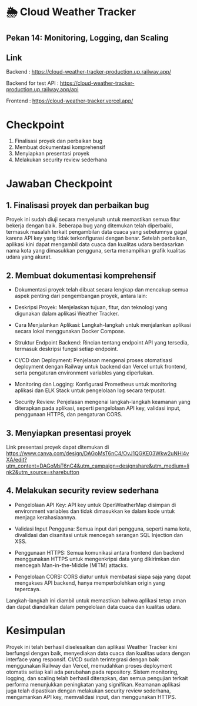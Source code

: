 # 🌦️ Cloud Weather Tracker
## Pekan 14: Monitoring, Logging, dan Scaling

## Link 
Backend : https://cloud-weather-tracker-production.up.railway.app/ 

Backend for test API : https://cloud-weather-tracker-production.up.railway.app/api

Frontend : https://cloud-weather-tracker.vercel.app/

# Checkpoint 
1. Finalisasi proyek dan perbaikan bug
2. Membuat dokumentasi komprehensif
3. Menyiapkan presentasi proyek
4. Melakukan security review sederhana

# Jawaban Checkpoint
## 1. Finalisasi proyek dan perbaikan bug
Proyek ini sudah diuji secara menyeluruh untuk memastikan semua fitur bekerja dengan baik. Beberapa bug yang ditemukan telah diperbaiki, termasuk masalah terkait pengambilan data cuaca yang sebelumnya gagal karena API key yang tidak terkonfigurasi dengan benar. Setelah perbaikan, aplikasi kini dapat mengambil data cuaca dan kualitas udara berdasarkan nama kota yang dimasukkan pengguna, serta menampilkan grafik kualitas udara yang akurat.

## 2. Membuat dokumentasi komprehensif
- Dokumentasi proyek telah dibuat secara lengkap dan mencakup semua aspek penting dari pengembangan proyek, antara lain:

- Deskripsi Proyek: Menjelaskan tujuan, fitur, dan teknologi yang digunakan dalam aplikasi Weather Tracker.

- Cara Menjalankan Aplikasi: Langkah-langkah untuk menjalankan aplikasi secara lokal menggunakan Docker Compose.

- Struktur Endpoint Backend: Rincian tentang endpoint API yang tersedia, termasuk deskripsi fungsi setiap endpoint.

- CI/CD dan Deployment: Penjelasan mengenai proses otomatisasi deployment dengan Railway untuk backend dan Vercel untuk frontend, serta pengaturan environment variables yang diperlukan.

- Monitoring dan Logging: Konfigurasi Prometheus untuk monitoring aplikasi dan ELK Stack untuk pengelolaan log secara terpusat.

- Security Review: Penjelasan mengenai langkah-langkah keamanan yang diterapkan pada aplikasi, seperti pengelolaan API key, validasi input, penggunaan HTTPS, dan pengaturan CORS.

## 3. Menyiapkan presentasi proyek
Link presentasi proyek dapat ditemukan di https://www.canva.com/design/DAGoMsT6nC4/OvJ1QGKE03Wkw2uNHI4vXA/edit?utm_content=DAGoMsT6nC4&utm_campaign=designshare&utm_medium=link2&utm_source=sharebutton

## 4. Melakukan security review sederhana
- Pengelolaan API Key: API key untuk OpenWeatherMap disimpan di environment variables dan tidak dimasukkan ke dalam kode untuk menjaga kerahasiaannya.

- Validasi Input Pengguna: Semua input dari pengguna, seperti nama kota, divalidasi dan disanitasi untuk mencegah serangan SQL Injection dan XSS.

- Penggunaan HTTPS: Semua komunikasi antara frontend dan backend menggunakan HTTPS untuk mengenkripsi data yang dikirimkan dan mencegah Man-in-the-Middle (MITM) attacks.

- Pengelolaan CORS: CORS diatur untuk membatasi siapa saja yang dapat mengakses API backend, hanya memperbolehkan origin yang tepercaya.

Langkah-langkah ini diambil untuk memastikan bahwa aplikasi tetap aman dan dapat diandalkan dalam pengelolaan data cuaca dan kualitas udara.


# Kesimpulan

Proyek ini telah berhasil diselesaikan dan aplikasi Weather Tracker kini berfungsi dengan baik, menyediakan data cuaca dan kualitas udara dengan interface yang responsif. CI/CD sudah terintegrasi dengan baik menggunakan Railway dan Vercel, memudahkan proses deployment otomatis setiap kali ada perubahan pada repository. Sistem monitoring, logging, dan scaling telah berhasil diterapkan, dan semua pengujian terkait performa menunjukkan peningkatan yang signifikan. Keamanan aplikasi juga telah dipastikan dengan melakukan security review sederhana, mengamankan API key, memvalidasi input, dan menggunakan HTTPS.